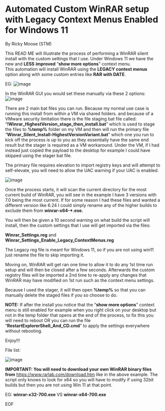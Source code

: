 # Automated Custom WinRAR setup with Legacy Context Menus Enabled for Windows 11

By Ricky Moose (STM)

This READ ME will illustrate the process of performing a WinRAR silent install with the custom settings that I use. Under Windows 11 we have the new and **LESS** **improved** “**show more options**” context menu.   
This automation will install WinRAR using the **LEGACY context menus** option along with some custom entries like **RAR with DATE**.


EG:
![image](https://github.com/RickeyMoose/CustomWinRarSetup-01/assets/167007057/cda4134b-fb4e-4990-a51b-c105d20c821b)


In the WinRAR GUI you would set these manually via these 2 options:
![image](https://github.com/RickeyMoose/CustomWinRarSetup-01/assets/167007057/72492283-f2cb-40cb-912c-b5e662a87b38)


There are 2 main bat files you can run. Because my normal use case is running this install from within a VM via shared folders. and because of a VMware security limitation there is the file staging bat file called: “**!Winrar_HighestVersion_stage_then_install.bat**” which is used to stage the files to **%temp%** folder on my VM and then will run the primary file “**Winrar_Silent_Install-HighestVersionVariant.bat**” which one you run to kick off the process is up to you as they essentially have the same end result but the stager is required as a VM workaround. Under the VM, if I had instead just copied the payload to the desktop for example I could have skipped using the stager bat file.

The primary file requires elevation to import registry keys and will attempt to self-elevate, you will need to allow the UAC warning if your UAC is enabled.

![image](https://github.com/RickeyMoose/CustomWinRarSetup-01/assets/167007057/c71e13a0-699d-4e70-9363-da62216e2826)



Once the process starts, it will scan the current directory for the most current build of WinRAR, you will see in the example I have 3 versions with 7.0 being the most current. If for some reason I had these files and wanted a different version like 6.24 I could simply rename any of the higher builds to exclude them from **winrar-x64-\*.exe.**

You will then be given a 10 second warning on what build the script will install, then the custom settings that I use will get imported via the files:

**Winrar_Settings.reg** and **Winrar_Settings_Enable_Legacy_ContextMenus.reg**

The Legacy reg file is meant for Windows 11, so if you are not using win11 just rename the file to skip importing it.

Moving on, WinRAR will get ran one time to allow it to do any 1st time run setup and will then be closed after a few seconds. Afterwards the custom registry files will be imported a 2nd time to re-apply any changes that WinRAR may have modified on 1st run such as the context menu settings.

Because I used the stager, it will then open **%temp%** so that you can manually delete the staged files if you so choose to do.

**NOTE:** If after the install you notice that the “**show more options**” context menu is still enabled for example when you right click on your desktop but not in the temp folder that opens at the end of the process, to fix this you will need to reboot OR you can run the file “**RestartExplorerShell_And_CD.cmd**” to apply the settings everywhere without rebooting.

Enjoy!!!



File list:

![image](https://github.com/RickeyMoose/CustomWinRarSetup-01/assets/167007057/eb177fe2-2caa-484d-84f4-0dc24bb6d5fc)


**IMPORTANT: You will need to download your own WinRAR binary files from** <https://www.rarlab.com/download.htm> like in the above example. The script only knows to look for x64 so you will have to modify if using 32bit builds but then you are not using Win 11 at that point.

EG: **winrar-x32-700.exe** VS **winrar-x64-700.exe**

EOF


